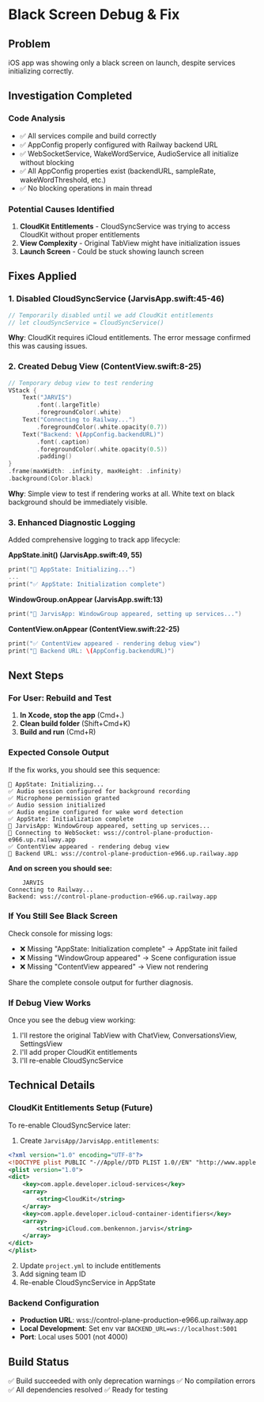 # Black Screen Debug & Fix

## Problem
iOS app was showing only a black screen on launch, despite services initializing correctly.

## Investigation Completed

### Code Analysis
- ✅ All services compile and build correctly
- ✅ AppConfig properly configured with Railway backend URL
- ✅ WebSocketService, WakeWordService, AudioService all initialize without blocking
- ✅ All AppConfig properties exist (backendURL, sampleRate, wakeWordThreshold, etc.)
- ✅ No blocking operations in main thread

### Potential Causes Identified
1. **CloudKit Entitlements** - CloudSyncService was trying to access CloudKit without proper entitlements
2. **View Complexity** - Original TabView might have initialization issues
3. **Launch Screen** - Could be stuck showing launch screen

## Fixes Applied

### 1. Disabled CloudSyncService (JarvisApp.swift:45-46)
```swift
// Temporarily disabled until we add CloudKit entitlements
// let cloudSyncService = CloudSyncService()
```

**Why**: CloudKit requires iCloud entitlements. The error message confirmed this was causing issues.

### 2. Created Debug View (ContentView.swift:8-25)
```swift
// Temporary debug view to test rendering
VStack {
    Text("JARVIS")
        .font(.largeTitle)
        .foregroundColor(.white)
    Text("Connecting to Railway...")
        .foregroundColor(.white.opacity(0.7))
    Text("Backend: \(AppConfig.backendURL)")
        .font(.caption)
        .foregroundColor(.white.opacity(0.5))
        .padding()
}
.frame(maxWidth: .infinity, maxHeight: .infinity)
.background(Color.black)
```

**Why**: Simple view to test if rendering works at all. White text on black background should be immediately visible.

### 3. Enhanced Diagnostic Logging
Added comprehensive logging to track app lifecycle:

**AppState.init() (JarvisApp.swift:49, 55)**
```swift
print("🔧 AppState: Initializing...")
...
print("✅ AppState: Initialization complete")
```

**WindowGroup.onAppear (JarvisApp.swift:13)**
```swift
print("🚀 JarvisApp: WindowGroup appeared, setting up services...")
```

**ContentView.onAppear (ContentView.swift:22-25)**
```swift
print("✅ ContentView appeared - rendering debug view")
print("📍 Backend URL: \(AppConfig.backendURL)")
```

## Next Steps

### For User: Rebuild and Test

1. **In Xcode, stop the app** (Cmd+.)
2. **Clean build folder** (Shift+Cmd+K)
3. **Build and run** (Cmd+R)

### Expected Console Output

If the fix works, you should see this sequence:

```
🔧 AppState: Initializing...
✅ Audio session configured for background recording
✅ Microphone permission granted
✅ Audio session initialized
✅ Audio engine configured for wake word detection
✅ AppState: Initialization complete
🚀 JarvisApp: WindowGroup appeared, setting up services...
📡 Connecting to WebSocket: wss://control-plane-production-e966.up.railway.app
✅ ContentView appeared - rendering debug view
📍 Backend URL: wss://control-plane-production-e966.up.railway.app
```

**And on screen you should see:**

```
    JARVIS
Connecting to Railway...
Backend: wss://control-plane-production-e966.up.railway.app
```

### If You Still See Black Screen

Check console for missing logs:
- ❌ Missing "AppState: Initialization complete" → AppState init failed
- ❌ Missing "WindowGroup appeared" → Scene configuration issue
- ❌ Missing "ContentView appeared" → View not rendering

Share the complete console output for further diagnosis.

### If Debug View Works

Once you see the debug view working:
1. I'll restore the original TabView with ChatView, ConversationsView, SettingsView
2. I'll add proper CloudKit entitlements
3. I'll re-enable CloudSyncService

## Technical Details

### CloudKit Entitlements Setup (Future)
To re-enable CloudSyncService later:

1. Create `JarvisApp/JarvisApp.entitlements`:
```xml
<?xml version="1.0" encoding="UTF-8"?>
<!DOCTYPE plist PUBLIC "-//Apple//DTD PLIST 1.0//EN" "http://www.apple.com/DTDs/PropertyList-1.0.dtd">
<plist version="1.0">
<dict>
    <key>com.apple.developer.icloud-services</key>
    <array>
        <string>CloudKit</string>
    </array>
    <key>com.apple.developer.icloud-container-identifiers</key>
    <array>
        <string>iCloud.com.benkennon.jarvis</string>
    </array>
</dict>
</plist>
```

2. Update `project.yml` to include entitlements
3. Add signing team ID
4. Re-enable CloudSyncService in AppState

### Backend Configuration
- **Production URL**: wss://control-plane-production-e966.up.railway.app
- **Local Development**: Set env var `BACKEND_URL=ws://localhost:5001`
- **Port**: Local uses 5001 (not 4000)

## Build Status
✅ Build succeeded with only deprecation warnings
✅ No compilation errors
✅ All dependencies resolved
✅ Ready for testing
